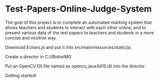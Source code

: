 # Test-Papers-Online-Judge-System
The goal of this project is to complete an automated marking system that allows teachers and students to interact with each other online, and to present various data of the test papers to teachers and students in a more concise and intuitive way.


Download Echars.js and put it into src/main/resources/static/js

Create a director in C://BisheIMG

Put an OpenCV Dll file named as opencv_java3415.dll into the director

Getting started!
